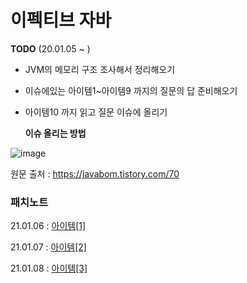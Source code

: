 # 이펙티브 자바



**TODO** (20.01.05 ~ )

- JVM의 메모리 구조 조사해서 정리해오기 

- 이슈에있는 아이템1~아이템9 까지의 질문의 답 준비해오기

- 아이템10 까지 읽고 질문 이슈에 올리기

  **이슈 올리는 방법**

![image](https://user-images.githubusercontent.com/26649731/103642160-1b801680-4f96-11eb-8739-cd070514493c.png)

  

원문 출처 : https://javabom.tistory.com/70



### 패치노트

21.01.06 : [아이템[1]](https://dkyou.tistory.com/138)

21.01.07 : [아이템[2]](https://dkyou.tistory.com/139)

21.01.08 : [아이템[3]](https://dkyou.tistory.com/140)

